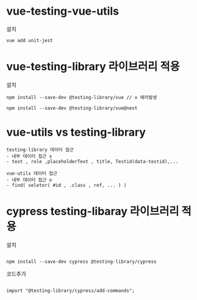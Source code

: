 # vue-testing-vue-utils

설치

```
vue add unit-jest
```

# vue-testing-library 라이브러리 적용

설치

```
npm install --save-dev @testing-library/vue // x 에러발생

npm install --save-dev @testing-library/vue@next

```

# vue-utils vs testing-library

```
testing-library 데이터 접근
- 내부 데이터 접근 x
- text , role ,placeholderText , title, Testid(data-testid),...

vue-utils 데이터 접근
- 내부 데이터 접근 o
- find( seletor( #id , .class , ref, ... ) )
```

# cypress testing-libaray 라이브러리 적용

설치

```

npm install --save-dev cypress @testing-library/cypress

```

코드추가

```

import "@testing-library/cypress/add-commands";

```

```

```
